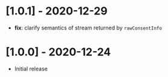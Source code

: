 # [1.0.1] - 2020-12-29

- **fix**: clarify semantics of stream returned by `rawConsentInfo`

# [1.0.0] - 2020-12-24

- Initial release
